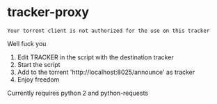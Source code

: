 tracker-proxy
=============

```
Your torrent client is not authorized for the use on this tracker
```

Well fuck you

1. Edit TRACKER in the script with the destination tracker
2. Start the script
3. Add to the torrent 'http://localhost:8025/announce' as tracker
4. Enjoy freedom

Currently requires python 2 and python-requests

